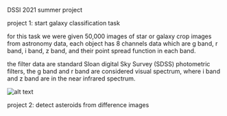 DSSI 2021 summer project <br>

project 1: start galaxy classification task<br>

for this task we were given 50,000 images of star or galaxy crop images from astronomy data, each object has 8 channels data which are g band, r band, i band, z band, and their point spread function in each band. <br>

the filter data are standard Sloan digital Sky Survey (SDSS) photometric filters, the g band and r band are considered visual spectrum, where i band and z band are in the near infrared spectrum.<br>

![alt text](https://github.com/ethanahlquist/DSSI_Asteroid_Object_Detection/blob/main/img/SDSS.jpg)




project 2: detect asteroids from difference images<br>
